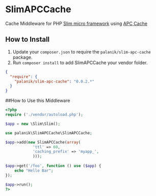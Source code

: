 SlimAPCCache
============

Cache Middleware for PHP [Slim micro framework](http://www.slimframework.com/) using [APC Cache](http://www.php.net/manual/en/book.apc.php)

## How to Install

1. Update your `composer.json` to require the `palanik/slim-apc-cache` package.
2. Run `composer install` to add SlimAPCCache your vendor folder.
```json
{
  "require": {
    "palanik/slim-apc-cache": "0.0.2.*"
  }
}
```

##How to Use this Middleware
```php
<?php
require ('./vendor/autoload.php');

$app = new \Slim\Slim();

use palanik\SlimAPCCache\SlimAPCCache;

$app->add(new SlimAPCCache(array(
			'ttl' => 60,
			'caching_prefix' => 'myapp_',
			)));
			
$app->get('/foo', function () use ($app) {
    echo "Hello Bar";
});

$app->run();
?>
```
